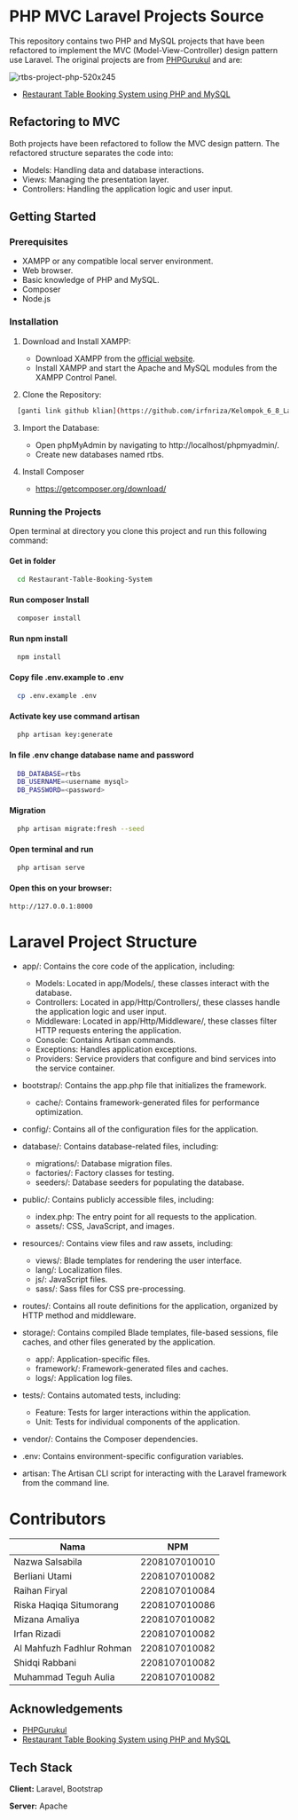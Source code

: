 
# PHP MVC Laravel Projects Source
This repository contains two PHP and MySQL projects that have been refactored to implement the MVC (Model-View-Controller) design pattern use Laravel. The original projects are from [PHPGurukul](https://phpgurukul.com/) and are:

![rtbs-project-php-520x245](https://github.com/TrashPorter/TrashPorter/assets/92986198/e74e0cb7-5702-4594-9c27-a10c678e738e)


- [Restaurant Table Booking System using PHP and MySQL](https://phpgurukul.com/restaurant-table-booking-system-using-php-and-mysql/)

## Refactoring to MVC

Both projects have been refactored to follow the MVC design pattern. The refactored structure separates the code into:

- Models: Handling data and database interactions.
- Views: Managing the presentation layer.
- Controllers: Handling the application logic and user input.

## Getting Started

### Prerequisites

- XAMPP or any compatible local server environment.
- Web browser.
- Basic knowledge of PHP and MySQL.
- Composer
- Node.js

### Installation

1. Download and Install XAMPP:

   - Download XAMPP from the [official website](https://www.apachefriends.org/index.html).
   - Install XAMPP and start the Apache and MySQL modules from the XAMPP Control Panel.

2. Clone the Repository:

```bash copy
  [ganti link github klian](https://github.com/irfnriza/Kelompok_6_8_Laravel.git)
```

3. Import the Database:

   - Open phpMyAdmin by navigating to http://localhost/phpmyadmin/.
   - Create new databases named rtbs.

4. Install Composer
   - https://getcomposer.org/download/

### Running the Projects
Open terminal at directory you clone this project and run this following command:
#### Get in folder
```bash
  cd Restaurant-Table-Booking-System
```
#### Run composer Install
```bash
  composer install
```
#### Run npm install
```bash
  npm install
```
#### Copy file .env.example to .env
```bash
  cp .env.example .env
```
#### Activate key use command artisan
```bash
  php artisan key:generate
```
#### In file .env change database name and password    
```bash
  DB_DATABASE=rtbs
  DB_USERNAME=<username mysql>
  DB_PASSWORD=<password>
```

#### Migration    
```bash
  php artisan migrate:fresh --seed
```

#### Open terminal and run     
```bash
  php artisan serve
```
#### Open this on your browser:
```url
http://127.0.0.1:8000 
```
# Laravel Project Structure
- app/: 
    Contains the core code of the application, including:
    - Models: Located in app/Models/, these classes interact with the database.
    - Controllers: Located in app/Http/Controllers/, these classes handle the application logic and user input.
    - Middleware: Located in app/Http/Middleware/, these classes filter HTTP requests entering the application.
    - Console: Contains Artisan commands.
    - Exceptions: Handles application exceptions.
    - Providers: Service providers that configure and bind services into the service container.

- bootstrap/: 
    Contains the app.php file that initializes the framework.
    - cache/: Contains framework-generated files for performance optimization.

- config/: 
    Contains all of the configuration files for the application.

- database/: 
    Contains database-related files, including:
    - migrations/: Database migration files.
    - factories/: Factory classes for testing.
    - seeders/: Database seeders for populating the database.

- public/: 
    Contains publicly accessible files, including:
    - index.php: The entry point for all requests to the application.
    - assets/: CSS, JavaScript, and images.

- resources/: 
    Contains view files and raw assets, including:
    - views/: Blade templates for rendering the user interface.
    - lang/: Localization files.
    - js/: JavaScript files.
    - sass/: Sass files for CSS pre-processing.

- routes/: 
    Contains all route definitions for the application, organized by HTTP method and middleware.

- storage/: 
    Contains compiled Blade templates, file-based sessions, file caches, and other files generated by the application.
    - app/: Application-specific files.
    - framework/: Framework-generated files and caches.
    - logs/: Application log files.

- tests/: 
    Contains automated tests, including:
    - Feature: Tests for larger interactions within the application.
    - Unit: Tests for individual components of the application.

- vendor/: 
    Contains the Composer dependencies.

- .env: 
    Contains environment-specific configuration variables.

- artisan: 
    The Artisan CLI script for interacting with the Laravel framework from the command line.


# Contributors
| Nama        | NPM           | 
| ------------- |:-------------:|
| Nazwa Salsabila       | 2208107010010 |
| ⁠Berliani Utami       | 2208107010082 |
| Raihan Firyal          | 2208107010084 |
| Riska Haqiqa Situmorang      | 2208107010086 |
| Mizana Amaliya      | 2208107010082 |
| Irfan Rizadi      | 2208107010082 |
| Al Mahfuzh Fadhlur Rohman      | 2208107010082 |
| Shidqi Rabbani      | 2208107010082 |
| Muhammad Teguh Aulia      | 2208107010082 |

## Acknowledgements

 - [PHPGurukul](https://phpgurukul.com/)
 - [Restaurant Table Booking System using PHP and MySQL](https://phpgurukul.com/restaurant-table-booking-system-using-php-and-mysql/)


## Tech Stack

**Client:** Laravel, Bootstrap

**Server:** Apache

